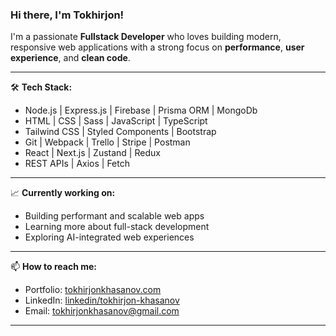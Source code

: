 ### Hi there, I'm Tokhirjon!

I'm a passionate **Fullstack Developer** who loves building modern, responsive web applications with a strong focus on **performance**, **user experience**, and **clean code**.

---

🛠 **Tech Stack:**

- Node.js | Express.js | Firebase | Prisma ORM | MongoDb
- HTML | CSS | Sass | JavaScript | TypeScript
- Tailwind CSS | Styled Components | Bootstrap
- Git | Webpack | Trello | Stripe | Postman
- React | Next.js | Zustand | Redux
- REST APIs | Axios | Fetch

---

📈 **Currently working on:**

- Building performant and scalable web apps
- Learning more about full-stack development
- Exploring AI-integrated web experiences

---

📫 **How to reach me:**

- Portfolio: [tokhirjonkhasanov.com](tokhirjonkhasanov.com)
- LinkedIn: [linkedin/tokhirjon-khasanov](https://www.linkedin.com/in/tokhirjon-khasanov/)
- Email: tokhirjonkhasanov@gmail.com

---
